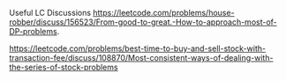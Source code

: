 






Useful LC Discussions
https://leetcode.com/problems/house-robber/discuss/156523/From-good-to-great.-How-to-approach-most-of-DP-problems.

https://leetcode.com/problems/best-time-to-buy-and-sell-stock-with-transaction-fee/discuss/108870/Most-consistent-ways-of-dealing-with-the-series-of-stock-problems